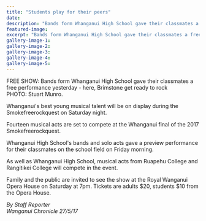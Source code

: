 ```yaml
---
title: "Students play for their peers"
date: 
description: "Bands form Whanganui High School gave their classmates a free performance yesterday - here, Brimstone get ready to rock in preparation for the upcoming Smokefreerockquest..."
featured-image: 
excerpt: "Bands form Whanganui High School gave their classmates a free performance yesterday - here, Brimstone get ready to rock in preparation for the upcoming Smokefreerockquest."
gallery-image-1: 
gallery-image-2: 
gallery-image-3: 
gallery-image-4: 
gallery-image-5: 
---
```


<p><span>FREE SHOW: Bands form Whanganui High School gave their classmates a free performance yesterday - here, Brimstone get ready to rock<br />PHOTO: Stuart Munro.</span></p>
<p>Whanganui's best young musical talent will be on display during the Smokefreerockquest on Saturday night.</p>
<p>Fourteen musical acts are set to compete at the Whanganui final of the 2017 Smokefreerockquest.</p>
<p>Whanganui High School's bands and solo acts gave a preview performance for their classmates on the school field on Friday morning.</p>
<p>As well as Whanganui High School, musical acts from Ruapehu College and Rangitikei College will compete in the event.</p>
<p>Family and the public are invited to see the show at the Royal Wanganui Opera House on Saturday at 7pm. Tickets are adults $20, students $10 from the Opera House.</p>
<p class="clear syndicator"><em>By Staff Reporter</em><br /><em>Wanganui Chronicle 27/5/17</em></p>

